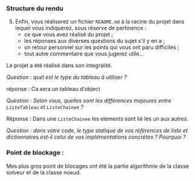 
### Structure du rendu

5. Enfin, vous réaliserez un fichier `README.md` à la racine du projet dans lequel vous indiquerez, sous réserve de pertinence :
    - ce que vous avez réalisé du projet ;
    - les réponses aux diverses questions du sujet s'il y en a ;
    - un retour personnel sur les points qui vous ont paru difficiles ;
    - tout autre commentaire que vous jugerez utile...

Le projet a été réalisé dans son integralité.


*Question : quel est le type du tableau à utiliser ?*

réponse : Ca sera un tableau d'object


*Question : Selon vous, quelles sont les différences majeures entre `ListeTableau` et `ListeChainee` ?*

Réponse : Dans une `ListeChainee` les elements sont lié les un aux autres.

*Question : dans votre code, le type statique de vos références de liste et dictionnaires est-il celui de vos implémentations concrètes ? Pourquoi ?*


### Point de blockage :
Mes plus gros point de blocages ont été la partie algorithmie de la classe solveur et de la classe noeud. 
